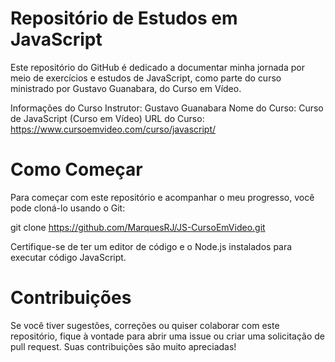 # Repositório de Estudos em JavaScript

Este repositório do GitHub é dedicado a documentar minha jornada por meio de exercícios e estudos de JavaScript, como parte do curso ministrado por Gustavo Guanabara, do Curso em Vídeo.

Informações do Curso
Instrutor: Gustavo Guanabara
Nome do Curso: Curso de JavaScript (Curso em Vídeo)
URL do Curso: https://www.cursoemvideo.com/curso/javascript/

# Como Começar
Para começar com este repositório e acompanhar o meu progresso, você pode cloná-lo usando o Git:

git clone https://github.com/MarquesRJ/JS-CursoEmVideo.git

Certifique-se de ter um editor de código e o Node.js instalados para executar código JavaScript.


# Contribuições
Se você tiver sugestões, correções ou quiser colaborar com este repositório, fique à vontade para abrir uma issue ou criar uma solicitação de pull request. Suas contribuições são muito apreciadas!
